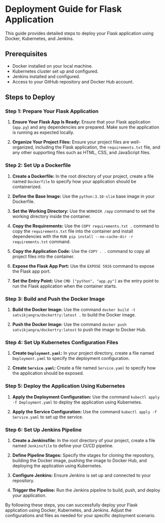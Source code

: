 # Deployment Guide for Flask Application

This guide provides detailed steps to deploy your Flask application using Docker, Kubernetes, and Jenkins.

## Prerequisites

- Docker installed on your local machine.
- Kubernetes cluster set up and configured.
- Jenkins installed and configured.
- Access to your GitHub repository and Docker Hub account.

## Steps to Deploy

### Step 1: Prepare Your Flask Application

1. **Ensure Your Flask App Is Ready:** Ensure that your Flask application (`app.py`) and any dependencies are prepared. Make sure the application is running as expected locally.
   
2. **Organize Your Project Files:** Ensure your project files are well-organized, including the Flask application, the `requirements.txt` file, and any other supporting files such as HTML, CSS, and JavaScript files.

### Step 2: Set Up a Dockerfile

1. **Create a Dockerfile:** In the root directory of your project, create a file named `Dockerfile` to specify how your application should be containerized.

2. **Define the Base Image:** Use the `python:3.10-slim` base image in your Dockerfile.

3. **Set the Working Directory:** Use the `WORKDIR /app` command to set the working directory inside the container.

4. **Copy the Requirements:** Use the `COPY requirements.txt .` command to copy the `requirements.txt` file into the container and install dependencies with the `RUN pip install --no-cache-dir -r requirements.txt` command.

5. **Copy the Application Code:** Use the `COPY . .` command to copy all project files into the container.

6. **Expose the Flask App Port:** Use the `EXPOSE 5926` command to expose the Flask app port.

7. **Set the Entry Point:** Use `CMD ["python", "app.py"]` as the entry point to run the Flask application when the container starts.

### Step 3: Build and Push the Docker Image

1. **Build the Docker Image:** Use the command `docker build -t satvikjangra/dockertry:latest .` to build the Docker image.

2. **Push the Docker Image:** Use the command `docker push satvikjangra/dockertry:latest` to push the image to Docker Hub.

### Step 4: Set Up Kubernetes Configuration Files

1. **Create `Deployment.yaml`:** In your project directory, create a file named `Deployment.yaml` to specify the deployment configuration.

2. **Create `Service.yaml`:** Create a file named `Service.yaml` to specify how the application should be exposed.

### Step 5: Deploy the Application Using Kubernetes

1. **Apply the Deployment Configuration:** Use the command `kubectl apply -f Deployment.yaml` to deploy the application using Kubernetes.

2. **Apply the Service Configuration:** Use the command `kubectl apply -f Service.yaml` to set up the service.

### Step 6: Set Up Jenkins Pipeline

1. **Create a Jenkinsfile:** In the root directory of your project, create a file named `Jenkinsfile` to define your CI/CD pipeline.

2. **Define Pipeline Stages:** Specify the stages for cloning the repository, building the Docker image, pushing the image to Docker Hub, and deploying the application using Kubernetes.

3. **Configure Jenkins:** Ensure Jenkins is set up and connected to your repository.

4. **Trigger the Pipeline:** Run the Jenkins pipeline to build, push, and deploy your application.

By following these steps, you can successfully deploy your Flask application using Docker, Kubernetes, and Jenkins. Adjust the configurations and files as needed for your specific deployment scenario.
